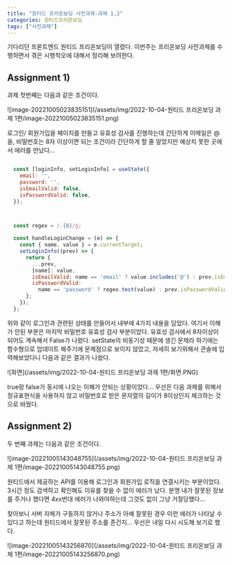 ```yaml
---
title: "원티드 프리온보딩 사전과제-과제 1,2"
categories: 원티드프리온보딩
tags: ["사전과제"]
---
```






기다리던 프론트엔드 원티드 프리온보딩이 열렸다. 이번주는 프리온보딩 사전과제를 수행하면서 겪은 시행착오에 대해서 정리해 보려한다.



## Assignment 1)

  과제 첫번째는 다음과 같은 조건이다.

![image-20221005023835151](/assets/img/2022-10-04-원티드 프리온보딩 과제 1편/image-20221005023835151.png)



 로그인/ 회원가입을 페이지를 만들고 유효성 검사를 진행하는데 간단하게 이메일은 @을, 비밀번호는 8자 이상이면 되는 조건이라 간단하게 할 줄 알았지만 예상치 못한 곳에서 에러를 만났다...



```javascript

  const [loginInfo, setLoginInfo] = useState({
    email: '',
    password: '',
    isEmailValid: false,
    isPasswordValid: false,
  });



  const regex = /.{8}/g;

  const handleLoginChange = (e) => {
    const { name, value } = e.currentTarget;
    setLoginInfo((prev) => {
      return {
        ...prev,
        [name]: value,
        isEmailValid: name == 'email' ? value.includes('@') : prev.isEmailValid,
        isPasswordValid:
          name == 'password' ? regex.test(value) : prev.isPasswordValid,
      };
    });
  };
```



 위와 같이 로그인과 관련된 상태를 만들어서 내부에 4가지 내용을 담았다. 여기서 이해가 안된 부분은 마지막 비밀번호 유효성 검사 부분이었다. 유효성 검사에서 8자이상이 되어도 계속해서 False가 나왔다. setState의 비동기성 때문에 생긴 문제라 하기에는 함수형으로 업데이트 해주기에 문제점으로 보이지 않았고, 자세히 보기위해서 콘솔에 입력해보았다니 다음과 같은 결과가 나왔다.



![화면](/assets/img/2022-10-04-원티드 프리온보딩 과제 1편/화면.PNG)

true랑 false가 동시에 나오는 이해가 안되는 상황이었다... 우선은 다음 과제를 위해서 정규표현식을 사용하지 않고 비밀번호로 받은 문자열의 길이가 8이상인지 체크하는 것으로 바꿨다.



## Assignment 2)

 두 번째 과제는 다음과 같은 조건이다.

![image-20221005143048755](/assets/img/2022-10-04-원티드 프리온보딩 과제 1편/image-20221005143048755.png)



 원티드에서 제공하는 API를 이용해 로그인과 회원가입 로직을 연결시키는 부분이었다. 3시간 정도 검색하고 확인해도 이유를 찾을 수 없이  에러가 났다. 분명 내가 잘못된 정보를 주거나 했다면 4xx번대 에러가 나와야하는데 그것도 없이 그냥 거절당했다... 

찾아보니 서버 자체가 구동하지 않거나 주소가 아예 잘못된 경우 이런 에러가 나타날 수 있다고 하는데 원티드에서 잘못된 주소를 준건지... 우선은 내일 다시 시도해 보기로 했다.



![image-20221005143256870](/assets/img/2022-10-04-원티드 프리온보딩 과제 1편/image-20221005143256870.png)
